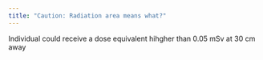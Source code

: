 ```yaml
---
title: "Caution: Radiation area means what?"
---
```

Individual could receive a dose equivalent hihgher than 0.05 mSv at 30 cm away

